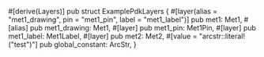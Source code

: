 #[derive(Layers)]
pub struct ExamplePdkLayers {
    #[layer(alias = "met1_drawing", pin = "met1_pin", label = "met1_label")]
    pub met1: Met1,
    #[alias]
    pub met1_drawing: Met1,
    #[layer]
    pub met1_pin: Met1Pin,
    #[layer]
    pub met1_label: Met1Label,
    #[layer]
    pub met2: Met2,
    #[value = "arcstr::literal!(\"test\")"]
    pub global_constant: ArcStr,
}
